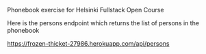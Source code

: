 Phonebook exercise for Helsinki Fullstack Open Course

Here is the persons endpoint which returns the list of persons in the phonebook

https://frozen-thicket-27986.herokuapp.com/api/persons
